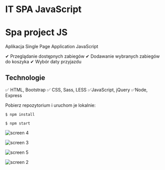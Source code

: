 # IT SPA JavaScript

# Spa project JS

Aplikacja Single Page Application JavaScript


✔ Przeglądanie dostępnych zabiegów
✔ Dodawanie wybranych zabiegów do koszyka
✔ Wybór daty przyjazdu 

## Technologie

✅ HTML, Bootstrap
✅ CSS, Sass, LESS
✅JavaScript, jQuery
✅Node, Express

Pobierz repozytorium i uruchom je lokalnie:

`$ npm install`

`$ npm start`

![screen 4](https://user-images.githubusercontent.com/92208474/166626774-43ae5e23-8522-4f11-9024-c52ecc4d1a20.png)

![screen 3](https://user-images.githubusercontent.com/92208474/166626785-28231d80-6fc6-42db-be1b-a80d7a00a6c9.png)

![screen 5](https://user-images.githubusercontent.com/92208474/166626872-d4a30f8d-da7b-43e4-87bb-a61bbaeeda16.png)

![screen 2](https://user-images.githubusercontent.com/92208474/166626790-e6d5a0f9-045a-43c8-9123-10ed20cf796e.png)



